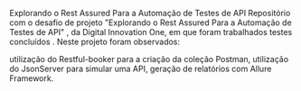 
Explorando o Rest Assured Para a Automação de Testes de API
Repositório com o desafio de projeto "Explorando o Rest Assured Para a Automação de Testes de API" , da Digital Innovation One, em que foram trabalhados testes concluídos . Neste projeto foram observados:

utilização do Restful-booker para a criação da coleção Postman,
utilização do JsonServer para simular uma API,
geração de relatórios com Allure Framework.
